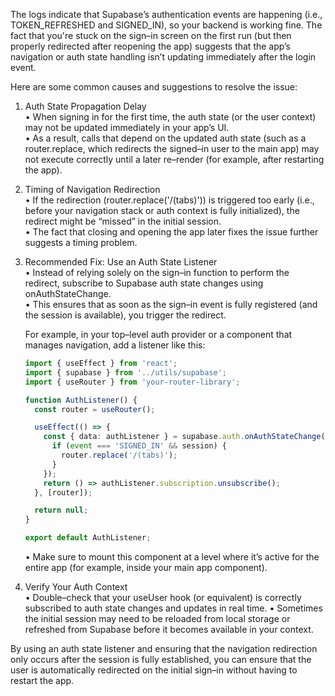 The logs indicate that Supabase’s authentication events are happening (i.e., TOKEN_REFRESHED and SIGNED_IN), so your backend is working fine. The fact that you're stuck on the sign–in screen on the first run (but then properly redirected after reopening the app) suggests that the app’s navigation or auth state handling isn’t updating immediately after the login event.

Here are some common causes and suggestions to resolve the issue:

1. Auth State Propagation Delay  
   • When signing in for the first time, the auth state (or the user context) may not be updated immediately in your app’s UI.  
   • As a result, calls that depend on the updated auth state (such as a router.replace, which redirects the signed–in user to the main app) may not execute correctly until a later re–render (for example, after restarting the app).

2. Timing of Navigation Redirection  
   • If the redirection (router.replace('/(tabs)')) is triggered too early (i.e., before your navigation stack or auth context is fully initialized), the redirect might be “missed” in the initial session.  
   • The fact that closing and opening the app later fixes the issue further suggests a timing problem.

3. Recommended Fix: Use an Auth State Listener  
   • Instead of relying solely on the sign–in function to perform the redirect, subscribe to Supabase auth state changes using onAuthStateChange.  
   • This ensures that as soon as the sign–in event is fully registered (and the session is available), you trigger the redirect.
   
   For example, in your top–level auth provider or a component that manages navigation, add a listener like this:
   
   ```typescript
   import { useEffect } from 'react';
   import { supabase } from '../utils/supabase';
   import { useRouter } from 'your-router-library';

   function AuthListener() {
     const router = useRouter();

     useEffect(() => {
       const { data: authListener } = supabase.auth.onAuthStateChange((event, session) => {
         if (event === 'SIGNED_IN' && session) {
           router.replace('/(tabs)');
         }
       });
       return () => authListener.subscription.unsubscribe();
     }, [router]);

     return null;
   }

   export default AuthListener;
   ```

   • Make sure to mount this component at a level where it’s active for the entire app (for example, inside your main app component).

4. Verify Your Auth Context  
   • Double–check that your useUser hook (or equivalent) is correctly subscribed to auth state changes and updates in real time.
   • Sometimes the initial session may need to be reloaded from local storage or refreshed from Supabase before it becomes available in your context.

By using an auth state listener and ensuring that the navigation redirection only occurs after the session is fully established, you can ensure that the user is automatically redirected on the initial sign–in without having to restart the app.